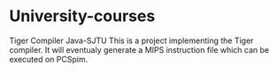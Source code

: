# University-courses
Tiger Compiler Java-SJTU
This is a project implementing the Tiger compiler. 
It will eventualy generate a MIPS instruction file which can be executed on PCSpim.
